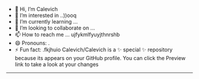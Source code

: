 - 👋 Hi, I’m Calevich
- 👀 I’m interested in ..))ooq
- 🌱 I’m currently learning ...
- 💞️ I’m looking to collaborate on ...
- 📫 How to reach me ... ujfykmlfyuyjthnrshb
- 😄 Pronouns: .
- ⚡ Fun fact: .fkjhuio
Calevich/Calevich is a ✨ special ✨ repository because its appears on your GitHub profile.
You can click the Preview link to take a look at your changes
---
